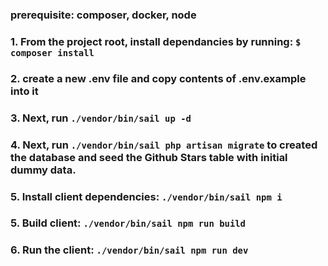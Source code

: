 ### prerequisite: composer, docker, node

### 1. From the project root, install dependancies by running: `$ composer install`

### 2. create a new .env file and copy contents of .env.example into it

### 3. Next, run `./vendor/bin/sail up -d`

### 4. Next, run `./vendor/bin/sail php artisan migrate` to created the database and seed the Github Stars table with initial dummy data.

### 5. Install client dependencies: `./vendor/bin/sail npm i`

### 5. Build client: `./vendor/bin/sail npm run build`

### 6. Run the client: `./vendor/bin/sail npm run dev`
